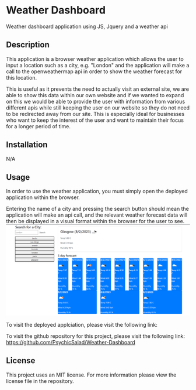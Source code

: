 # Weather Dashboard

Weather dashboard application using JS, Jquery and a weather api

## Description

This application is a browser weather application which allows the user to input a location such as a city, e.g. "London" and the application will make a call to the openweathermap api in order to show the weather forecast for this location.

This is useful as it prevents the need to actually visit an external site, we are able to show this data within our own website and if we wanted to expand on this we would be able to provide the user with information from various different apis while still keeping the user on our website so they do not need to be redirected away from our site. This is especially ideal for businesses who want to keep the interest of the user and want to maintain their focus for a longer period of time.

## Installation

N/A

## Usage

In order to use the weather application, you must simply open the deployed application within the browser.

Entering the name of a city and pressing the search button should mean the application will make an api call, and the relevant weather forecast data will then be displayed in a visual format within the browser for the user to see.
![Weather Dashboard Application Screenshot](assets/Weather%20Screenshot%2001.png)

To visit the deployed applciation, please visit the following link:

To visit the github repository for this project, please visit the following link:
https://github.com/PsychicSalad/Weather-Dashboard

## License

This project uses an MIT license.
For more information please view the license file in the repository.
